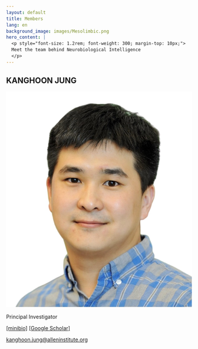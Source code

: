 ```yaml
--- 
layout: default
title: Members
lang: en
background_image: images/Mesolimbic.png
hero_content: |
  <p style="font-size: 1.2rem; font-weight: 300; margin-top: 10px;">
  Meet the team behind Neurobiological Intelligence
  </p>
---
```


<section class="content-section">
  <div class="container">

  <div class="member-entry">
    <h2>KANGHOON JUNG</h2>
    <div class="member-profile">
      <img src="/members/KanghoonJ_photo.jpg" alt="Dr. Kanghoon Jung">
      <div class="member-info">
        <p>Principal Investigator</p>
        <p>
          <a href="/_members/minibio_kj.html">[minibio]</a>
          <a href="https://scholar.google.com/citations?user=EXAMPLE" target="_blank">[Google Scholar]</a>
        </p>
        <p>
          <a href="mailto:kanghoon.jung@alleninstitute.org">kanghoon.jung@alleninstitute.org</a>
        </p>
      </div>
    </div>
  </div>

  </div>
</section>
